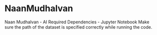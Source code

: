 # NaanMudhalvan
Naan Mudhalvan - AI
Required Dependencies - Jupyter Notebook
Make sure the path of the dataset is specified correctly while running the code.
